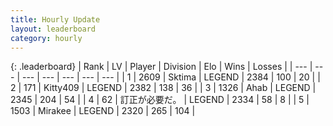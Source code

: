 ```yaml
---
title: Hourly Update
layout: leaderboard
category: hourly
---
```


{: .leaderboard}
| Rank | LV | Player | Division | Elo | Wins | Losses |
| --- | --- | --- | --- | --- | --- | --- |
| <span data-change="0">1</span> | 2609 | <span title="ID: 353063">Sktima</span> | LEGEND | <span data-change="0">2384</span> | <span data-change="0">100</span> | <span data-change="0">20</span> |
| <span data-change="0">2</span> | 171 | <span title="ID: 459203">Kitty409</span> | LEGEND | <span data-change="4">2382</span> | <span data-change="4">138</span> | <span data-change="1">36</span> |
| <span data-change="0">3</span> | 1326 | <span title="ID: 402846">Ahab</span> | LEGEND | <span data-change="0">2345</span> | <span data-change="0">204</span> | <span data-change="0">54</span> |
| <span data-change="0">4</span> | 62 | <span title="ID: 754604">訂正が必要だ。</span> | LEGEND | <span data-change="0">2334</span> | <span data-change="0">58</span> | <span data-change="0">8</span> |
| <span data-change="0">5</span> | 1503 | <span title="ID: 416373">Mirakee</span> | LEGEND | <span data-change="-12">2320</span> | <span data-change="2">265</span> | <span data-change="2">104</span> |